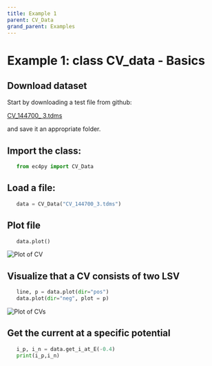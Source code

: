 ```yaml
---
title: Example 1
parent: CV_Data
grand_parent: Examples
---
```

# Example 1: class CV_data - Basics


## Download dataset


Start by downloading a test file from github:

[CV_144700_ 3.tdms](https://github.com/nordicec/EC4py/blob/d3e8f22b518bb23777ccfd42bf2175177df4b272/test_data/CV/CV_144700_%203.tdms)

and save it an appropriate folder.

## Import the class:

```python
   from ec4py import CV_Data
```
## Load a file:



```python
   data = CV_Data("CV_144700_3.tdms")
```


## Plot file

```python
   data.plot()
```

![Plot of CV](./cv_data_ex1_fig1.png)


## Visualize that a CV consists of two LSV

```python
   line, p = data.plot(dir="pos")
   data.plot(dir="neg", plot = p)
```

![Plot of CVs](./cv_data_ex1_fig2.png)

## Get the current at a specific potential

```python
   i_p, i_n = data.get_i_at_E(-0.4)
   print(i_p,i_n)
```
